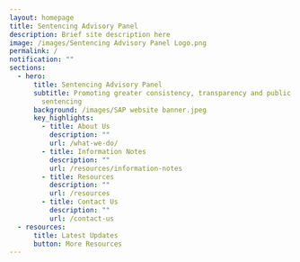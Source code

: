 ```yaml
---
layout: homepage
title: Sentencing Advisory Panel
description: Brief site description here
image: /images/Sentencing Advisory Panel Logo.png
permalink: /
notification: ""
sections:
  - hero:
      title: Sentencing Advisory Panel
      subtitle: Promoting greater consistency, transparency and public awareness in
        sentencing
      background: /images/SAP website banner.jpeg
      key_highlights:
        - title: About Us
          description: ""
          url: /what-we-do/
        - title: Information Notes
          description: ""
          url: /resources/information-notes
        - title: Resources
          description: ""
          url: /resources
        - title: Contact Us
          description: ""
          url: /contact-us
  - resources:
      title: Latest Updates
      button: More Resources
---
```


